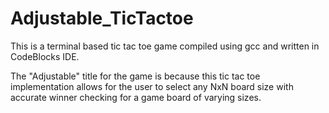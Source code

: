 # Adjustable_TicTactoe
This is a terminal based tic tac toe game compiled using gcc and written in CodeBlocks IDE.

The "Adjustable" title for the game is because this tic tac toe implementation allows for the user to select any NxN board size with accurate winner checking for a game board of varying sizes.
